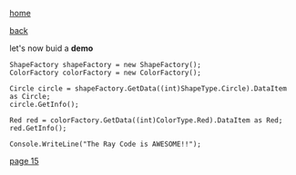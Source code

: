[home](./page01.md)

[back](./page13.md)

let's now buid a **demo**


```
ShapeFactory shapeFactory = new ShapeFactory();
ColorFactory colorFactory = new ColorFactory();
            
Circle circle = shapeFactory.GetData((int)ShapeType.Circle).DataItem as Circle;
circle.GetInfo();
            
Red red = colorFactory.GetData((int)ColorType.Red).DataItem as Red;
red.GetInfo();
            
Console.WriteLine("The Ray Code is AWESOME!!");
```

[page 15](./page15.md)
